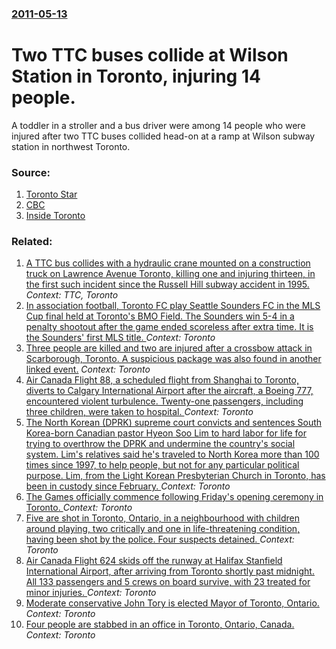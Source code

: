 ### [2011-05-13](/news/2011/05/13/index.md)

# Two TTC buses collide at Wilson Station in Toronto, injuring 14 people. 

A toddler in a stroller and a bus driver were among 14 people who were injured after two TTC buses collided head-on at a ramp at Wilson subway station in northwest Toronto. 


### Source:

1. [Toronto Star](http://www.thestar.com/news/transportation/article/990962--14-injured-after-ttc-buses-collide?bn=1)
2. [CBC](http://www.cbc.ca/news/canada/toronto/story/2011/05/13/ttc-buses-crash312.html)
3. [Inside Toronto](http://www.insidetoronto.com/news/local/article/1007910--two-ttc-buses-collide-at-station-13-people-sent-to-hospital)

### Related:

1. [A TTC bus collides with a hydraulic crane mounted on a construction truck on Lawrence Avenue Toronto, killing one and injuring thirteen, in the first such incident since the Russell Hill subway accident in 1995. ](/news/2011/08/30/a-ttc-bus-collides-with-a-hydraulic-crane-mounted-on-a-construction-truck-on-lawrence-avenue-toronto-killing-one-and-injuring-thirteen-in.md) _Context: TTC, Toronto_
2. [In association football, Toronto FC play Seattle Sounders FC in the MLS Cup final held at Toronto's BMO Field. The Sounders win 5-4 in a penalty shootout after the game ended scoreless after extra time. It is the Sounders' first MLS title. ](/news/2016/12/10/in-association-football-toronto-fc-play-seattle-sounders-fc-in-the-mls-cup-final-held-at-toronto-s-bmo-field-the-sounders-win-5a4-in-a-p.md) _Context: Toronto_
3. [Three people are killed and two are injured after a crossbow attack in Scarborough, Toronto. A suspicious package was also found in another linked event.](/news/2016/08/25/three-people-are-killed-and-two-are-injured-after-a-crossbow-attack-in-scarborough-toronto-a-suspicious-package-was-also-found-in-another.md) _Context: Toronto_
4. [Air Canada Flight 88, a scheduled flight from Shanghai to Toronto, diverts to Calgary International Airport after the aircraft, a Boeing 777, encountered violent turbulence. Twenty-one passengers, including three children, were taken to hospital. ](/news/2015/12/31/air-canada-flight-88-a-scheduled-flight-from-shanghai-to-toronto-diverts-to-calgary-international-airport-after-the-aircraft-a-boeing-777.md) _Context: Toronto_
5. [The North Korean (DPRK) supreme court convicts and sentences South Korea-born Canadian pastor Hyeon Soo Lim to hard labor for life  for  trying to overthrow the  DPRK  and undermine the country's social system. Lim's relatives said he's traveled to North Korea more than 100 times since 1997, to help people, but not for any particular political purpose. Lim, from the Light Korean Presbyterian Church in Toronto, has been in custody since February. ](/news/2015/12/16/the-north-korean-dprk-supreme-court-convicts-and-sentences-south-korea-born-canadian-pastor-hyeon-soo-lim-to-hard-labor-for-life-for-try.md) _Context: Toronto_
6. [The Games officially commence following Friday's opening ceremony in Toronto. ](/news/2015/07/10/the-games-officially-commence-following-friday-s-opening-ceremony-in-toronto.md) _Context: Toronto_
7. [Five are shot in Toronto, Ontario, in a neighbourhood with children around playing, two critically and one in life-threatening condition, having been shot by the police. Four suspects detained. ](/news/2015/04/16/five-are-shot-in-toronto-ontario-in-a-neighbourhood-with-children-around-playing-two-critically-and-one-in-life-threatening-condition-ha.md) _Context: Toronto_
8. [Air Canada Flight 624 skids off the runway at Halifax Stanfield International Airport, after arriving from Toronto shortly past midnight. All 133 passengers and 5 crews on board survive, with 23 treated for minor injuries. ](/news/2015/03/29/air-canada-flight-624-skids-off-the-runway-at-halifax-stanfield-international-airport-after-arriving-from-toronto-shortly-past-midnight-al.md) _Context: Toronto_
9. [Moderate conservative John Tory is elected Mayor of Toronto, Ontario.](/news/2014/10/27/moderate-conservative-john-tory-is-elected-mayor-of-toronto-ontario.md) _Context: Toronto_
10. [Four people are stabbed in an office in Toronto, Ontario, Canada. ](/news/2014/04/9/four-people-are-stabbed-in-an-office-in-toronto-ontario-canada.md) _Context: Toronto_
